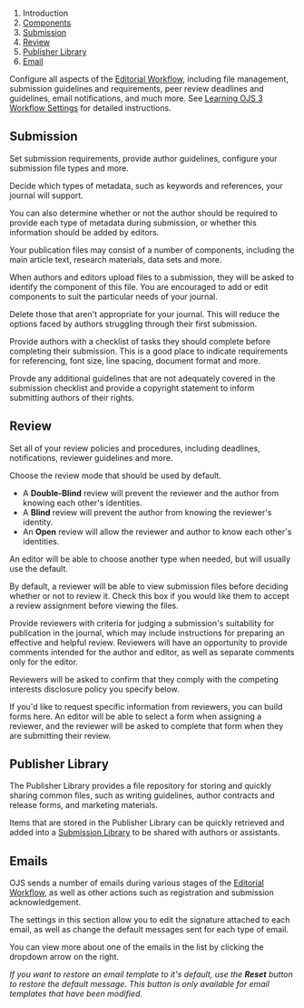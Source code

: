 1. Introduction
2. [Components](workflow-settings#components)
3. [Submission](workflow-settings#submission)
4. [Review](workflow-settings#review)
5. [Publisher Library](workflow-settings#publisher)
6. [Email](workflow-settings#email)

Configure all aspects of the [Editorial Workflow](editorial-workflow), including file management, submission guidelines and requirements, peer review deadlines and guidelines, email notifications, and much more. See [Learning OJS 3 Workflow Settings](https://docs.pkp.sfu.ca/learning-ojs/en/settings-workflow) for detailed instructions.

## <a name="context"></a>Submission

Set submission requirements, provide author guidelines, configure your submission file types and more.

Decide which types of metadata, such as keywords and references, your journal will support.

You can also determine whether or not the author should be required to provide each type of metadata during submission, or whether this information should be added by editors.

Your publication files may consist of a number of components, including the main article text, research materials, data sets and more.

When authors and editors upload files to a submission, they will be asked to identify the component of this file. You are encouraged to add or edit components to suit the particular needs of your journal.

Delete those that aren't appropriate for your journal. This will reduce the options faced by authors struggling through their first submission.

Provide authors with a checklist of tasks they should complete before completing their submission. This is a good place to indicate requirements for referencing, font size, line spacing, document format and more.

Provde any additional guidelines that are not adequately covered in the submission checklist and provide a copyright statement to inform submitting authors of their rights.

## <a name="context"></a>Review

Set all of your review policies and procedures, including deadlines, notifications, reviewer guidelines and more.

Choose the review mode that should be used by default.

- A **Double-Blind** review will prevent the reviewer and the author from knowing each other's identities.
- A **Blind** review will prevent the author from knowing the reviewer's identity.
- An **Open** review will allow the reviewer and author to know each other's identities.

An editor will be able to choose another type when needed, but will usually use the default.

By default, a reviewer will be able to view submission files before deciding whether or not to review it. Check this box if you would like them to accept a review assignment before viewing the files.

Provide reviewers with criteria for judging a submission's suitability for publication in the journal, which may include instructions for preparing an effective and helpful review. Reviewers will have an opportunity to provide comments intended for the author and editor, as well as separate comments only for the editor.

Reviewers will be asked to confirm that they comply with the competing interests disclosure policy you specify below.

If you'd like to request specific information from reviewers, you can build forms here. An editor will be able to select a form when assigning a reviewer, and the reviewer will be asked to complete that form when they are submitting their review.

## <a name="context"></a>Publisher Library

The Publisher Library provides a file repository for storing and quickly sharing common files, such as writing guidelines, author contracts and release forms, and marketing materials.

Items that are stored in the Publisher Library can be quickly retrieved and added into a [Submission Library](editorial-workflow#submission-library) to be shared with authors or assistants.

## <a name="context"></a>Emails

OJS sends a number of emails during various stages of the [Editorial Workflow](editorial-workflow), as well as other actions such as registration and submission acknowledgement.

The settings in this section allow you to edit the signature attached to each email, as well as change the default messages sent for each type of email.

You can view more about one of the emails in the list by clicking the dropdown arrow on the right.

*If you want to restore an email template to it's default, use the __Reset__ button to restore the default message. This button is only available for email templates that have been modified.*
